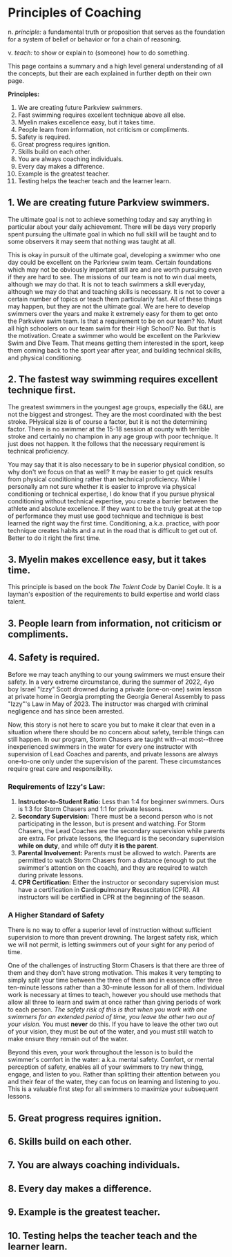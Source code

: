 # Principles of Coaching

n. *principle:* a fundamental truth or proposition that serves as the foundation for a system of belief or behavior or for a chain of reasoning.

v. *teach:* to show or explain to (someone) how to do something.

This page contains a summary and a high level general understanding of all the concepts, but their are each explained in further depth on their own page.

**Principles:**
1. We are creating future Parkview swimmers.
2. Fast swimming requires excellent technique above all else.
3. Myelin makes excellence easy, but it takes time.
4. People learn from information, not criticism or compliments.
5. Safety is required.
6. Great progress requires ignition.
7. Skills build on each other.
8. You are always coaching individuals.
9. Every day makes a difference.
10. Example is the greatest teacher.
11. Testing helps the teacher teach and the learner learn.

## 1. We are creating future Parkview swimmers.
The ultimate goal is not to achieve something today and say anything in particular about your daily achievement. There will be days very properly spent pursuing the ultimate goal in which no full skill will be taught and to some observers it may seem that nothing was taught at all. 

This is okay in pursuit of the ultimate goal, developing a swimmer who one day could be excellent on the Parkview swim team. Certain foundations which may not be obviously important still are and are worth pursuing even if they are hard to see. The missions of our team is not to win dual meets, although we may do that. It is not to teach swimmers a skill everyday, although we may do that and teaching skills is necessary. It is not to cover a certain number of topics or teach them particularily fast. All of these things may happen, but they are not the ultimate goal. We are here to develop swimmers over the years and make it extremely easy for them to get onto the Parkview swim team. Is that a requirement to be on our team? No. Must all high schoolers on our team swim for their High School? No. But that is the motivation. Create a swimmer who would be excellent on the Parkview Swim and Dive Team. That means getting them interested in the sport, keep them coming back to the sport year after year, and building technical skills, and physical conditioning.

## 2. The fastest way swimming requires excellent technique first.
The greatest swimmers in the youngest age groups, especially the 6&U, are not the biggest and strongest. They are the most coordinated with the best stroke. PHysical size is of course a factor, but it is not the determining factor. There is no swimmer at the 15-18 session at county with terrible stroke and certainly no champion in any age group with poor technique. It just does not happen. It the follows that the necessary requirement is technical proficiency.

You may say that it is also necessary to be in superior physical condition, so why don't we focus on that as well? It may be easier to get quick results from physical conditioning rather than technical proficiency. While I personally am not sure whether it is easier to improve via physical conditioning or technical expertise, I do know that if you pursue physical conditioning without technical expertise, you create a barrier between the athlete and absolute excellence. If they want to be the truly great at the top of performance they must use good technique and technique is best learned the right way the first time. Conditioning, a.k.a. practice, with poor technique creates habits and a rut in the road that is difficult to get out of. Better to do it right the first time.

## 3. Myelin makes excellence easy, but it takes time.
This principle is based on the book *The Talent Code* by Daniel Coyle. It is a layman's exposition of the requirements to build expertise and world class talent.



## 3.  People learn from information, not criticism or compliments.

## 4. Safety is required.
Before we may teach anything to our young swimmers we must ensure their safety. In a very extreme circumstance, during the summer of 2022, 4yo boy Israel "Izzy" Scott drowned during a private (one-on-one) swim lesson at private home in Georgia prompting the Georgia General Assembly to pass "Izzy"'s Law in May of 2023. The instructor was charged with criminal negligence and has since been arrested.

Now, this story is not here to scare you but to make it clear that even in a situation where there should be no concern about safety, terrible things can still happen. In our program, Storm Chasers are taught with--at most--three inexperienced swimmers in the water for every one instructor with supervision of Lead Coaches and parents, and private lessons are always one-to-one only under the supervision of the parent. These circumstances require great care and responsibility.

### Requirements of Izzy's Law:
1. **Instructor-to-Student Ratio:** Less than 1:4 for beginner swimmers. Ours is 1:3 for Storm Chasers and 1:1 for private lessons.
2. **Secondary Supervision:** There must be a second person who is not participating in the lesson, but is present and watching. For Storm Chasers, the Lead Coaches are the secondary supervision while parents are extra. For private lessons, the lifeguard is the secondary supervision **while on duty**, and while off duty **it is the parent**.
3. **Parental Involvement:** Parents must be allowed to watch. Parents are permitted to watch Storm Chasers from a distance (enough to put the swimmer's attention on the coach), and they are required to watch during private lessons.
4. **CPR Certification:** Either the instructor or secondary supervision must have a certification in **C**ardio**p**ulmonary **R**esuscitation (CPR). All instructors will be certified in CPR at the beginning of the season.

### A Higher Standard of Safety
There is no way to offer a superior level of instruction without sufficient supervision to more than prevent drowning. The largest safety risk, which we will not permit, is letting swimmers out of your sight for any period of time.

One of the challenges of instructing Storm Chasers is that there are three of them and they don't have strong motivation. This makes it very tempting to simply split your time between the three of them and in essence offer three ten-minute lessons rather than a 30-minute lesson for all of them. Individual work is necessary at times to teach, however you should use methods that allow all three to learn and swim at once rather than giving periods of work to each person. *The safety risk of this is that when you work with one swimmers for an extended period of time, you leave the other two out of your vision.* You must **never** do this. If you have to leave the other two out of your vision, they must be out of the water, and you must still watch to make ensure they remain out of the water.

Beyond this even, your work throughout the lesson is to build the swimmer's comfort in the water: a.k.a. mental safety. Comfort, or mental perception of safety, enables all of your swimmers to try new thingg, engage, and listen to you. Rather than splitting their attention between you and their fear of the water, they can focus on learning and listening to you. This is a valuable first step for all swimmers to maximize your subsequent lessons.

## 5. Great progress requires ignition.

## 6. Skills build on each other.

## 7. You are always coaching individuals.

## 8. Every day makes a difference.

## 9. Example is the greatest teacher.

## 10. Testing helps the teacher teach and the learner learn.


